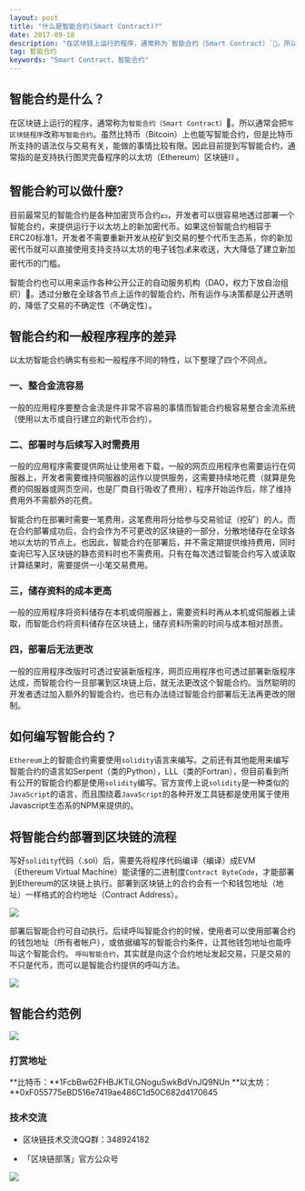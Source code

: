 ```yaml
---
layout: post
title: "什么是智能合约(Smart Contract)?"
date: 2017-09-18
description: "在区块链上运行的程序，通常称为`智能合约（Smart Contract）`📒。所以通常会把`写区块链程序`改称`写智能合约`。虽然比特币（Bitcoin）上也能写智能合约，但是比特币所支持的语法仅与交易有关，能做的事情比较有限。因此目前提到写智能合约，通常指的是支持执行图灵完备程序的以太坊（Ethereum）区块链⛓ 。"
tag: 智能合约
keywords: "Smart Contract，智能合约"
---
```



## 智能合约是什么？

在区块链上运行的程序，通常称为`智能合约（Smart Contract）`📒。所以通常会把`写区块链程序`改称`写智能合约`。虽然比特币（Bitcoin）上也能写智能合约，但是比特币所支持的语法仅与交易有关，能做的事情比较有限。因此目前提到写智能合约，通常指的是支持执行图灵完备程序的以太坊（Ethereum）区块链⛓ 。


## 智能合約可以做什麼?

目前最常见的智能合约是各种加密货币合约💷，开发者可以很容易地透过部署一个智能合约，来提供运行于以太坊上的新加密代币。如果这份智能合约相容于ERC20标准1，开发者不需要重新开发从挖矿到交易的整个代币生态系，你的新加密代币就可以直接使用支持支持以太坊的电子钱包💰来收送，大大降低了建立新加密代币的门槛。

智能合约也可以用来运作各种公开公正的自动服务机构（DAO，权力下放自治组织）🏦。透过分散在全球各节点上运作的智能合约，所有运作与决策都是公开透明的，降低了交易的不确定性（不确定性）。

## 智能合约和一般程序程序的差异

以太坊智能合约确实有些和一般程序不同的特性，以下整理了四个不同点。

### 一、整合金流容易

一般的应用程序要整合金流是件非常不容易的事情而智能合约极容易整合金流系统（使用以太币或自行建立的新代币合约）。

### 二、部署时与后续写入时需费用

一般的应用程序需要提供网址让使用者下载，一般的网页应用程序也需要运行在伺服器上，开发者需要维持伺服器的运作以提供服务，这需要持续地花费（就算是免费的伺服器或网页空间，也是厂商自行吸收了费用），程序开始运作后，除了维持费用外不需额外的花费。

智能合约在部署时需要一笔费用，这笔费用将分给参与交易验证（挖矿）的人。而在合约部署成功后，合约会作为不可更改的区块链的一部分，分散地储存在全球各地以太坊的节点上。也因此，智能合约在部署后，并不需定期提供维持费用，同时查询已写入区块链的静态资料时也不需费用。只有在每次透过智能合约写入或读取计算结果时，需要提供一小笔交易费用。

### 三，储存资料的成本更高

一般的应用程序将资料储存在本机或伺服器上，需要资料时再从本机或伺服器上读取，而智能合约将资料储存在区块链上，储存资料所需的时间与成本相对昂贵。

### 四，部署后无法更改

一般的应用程序改版时可透过安装新版程序，网页应用程序也可透过部署新版程序达成，而智能合约一旦部署到区块链上后，就无法更改这个智能合约。当然聪明的开发者透过加入额外的智能合约，也已有办法绕过智能合约部署后无法再更改的限制。

## 如何编写智能合约？

`Ethereum`上的智能合约需要使用`solidity`语言来编写。之前还有其他能用来编写智能合约的语言如Serpent（类的Python），LLL（类的Fortran），但目前看到所有公开的智能合约都是使用`solidity`编写。官方宣传上说`solidity`是一种类似的`JavaScript`的语言，而且围绕着`JavaScript`的各种开发工具链都是使用属于使用Javascript生态系的NPM来提供的。

## 将智能合约部署到区块链的流程

写好`solidity`代码（.sol）后，需要先将程序代码编译（编译）成EVM（Ethereum Virtual Machine）能读懂的二进制度`Contract ByteCode`，才能部署到Ethereum的区块链上执行。部署到区块链上的合约会有一个和钱包地址（地址）一样格式的合约地址（Contract Address）。

![](http://om1c35wrq.bkt.clouddn.com/Snip20170918_10.png)

部署后智能合约可自动执行。后续呼叫智能合约的时候，使用者可以使用部署合约的钱包地址（所有者帐户），或依据编写的智能合约条件，让其他钱包地址也能呼叫这个智能合约。 `呼叫智能合约`，其实就是向这个合约地址发起交易，只是交易的不只是代币，而可以是智能合约提供的呼叫方法。

![](http://om1c35wrq.bkt.clouddn.com/Snip20170918_11.png)


## 智能合约范例

![](http://om1c35wrq.bkt.clouddn.com/Snip20170918_13.png)


### 打赏地址


**比特币：**1FcbBw62FHBJKTiLGNoguSwkBdVnJQ9NUn
**以太坊：**0xF055775eBD516e7419ae486C1d50C682d4170645


### 技术交流

- 区块链技术交流QQ群：348924182

- 「区块链部落」官方公众号

![](http://om1c35wrq.bkt.clouddn.com/%E5%8C%BA%E5%9D%97%E9%93%BE%E9%83%A8%E8%90%BD.png)









